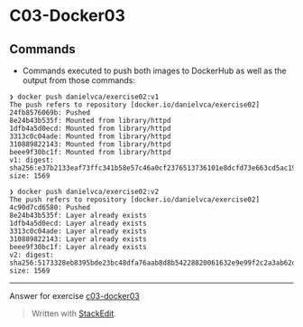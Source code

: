 ﻿
# C03-Docker03

## Commands
- Commands executed to push both images to DockerHub as well as the output from those commands:
```
❯ docker push danielvca/exercise02:v1  
The push refers to repository [docker.io/danielvca/exercise02]  
24fb8576069b: Pushed  
8e24b43b535f: Mounted from library/httpd  
1dfb4a5d0ecd: Mounted from library/httpd  
3313c0c04ade: Mounted from library/httpd  
310889822143: Mounted from library/httpd  
beee9f30bc1f: Mounted from library/httpd  
v1: digest: sha256:e37b2133eaf73ffc341b58e57c46a0cf2376513736101e8dcfd73e663cd5ac19 size: 1569

❯ docker push danielvca/exercise02:v2  
The push refers to repository [docker.io/danielvca/exercise02]  
4c90d7cd6580: Pushed  
8e24b43b535f: Layer already exists  
1dfb4a5d0ecd: Layer already exists  
3313c0c04ade: Layer already exists  
310889822143: Layer already exists  
beee9f30bc1f: Layer already exists  
v2: digest: sha256:5173328eb8395bde23bc48dfa76aab8d8b54228820061632e9e99f2c2a3ab62d size: 1569
```

<!-- Don't change anything below this point-->
<!-- Before commiting, remove both commented lines--> 
***
Answer for exercise [c03-docker03](https://github.com/devopsacademyau/academy/blob/af3225a3436f263164e8daebc6bbd1ef3122b900/classes/03class/exercises/c03-docker03/README.md)

> Written with [StackEdit](https://stackedit.io/).
